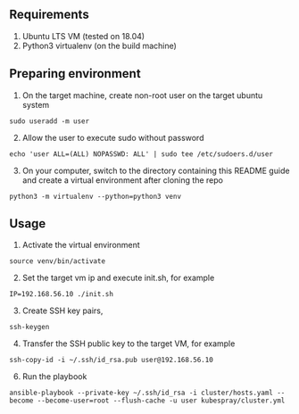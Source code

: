 ## Requirements
1. Ubuntu LTS VM (tested on 18.04)
2. Python3 virtualenv (on the build machine)


## Preparing environment
1. On the target machine, create non-root user on the target ubuntu system

```
sudo useradd -m user
```

2. Allow the user to execute sudo without password

```
echo 'user ALL=(ALL) NOPASSWD: ALL' | sudo tee /etc/sudoers.d/user
```

3. On your computer, switch to the directory containing this README guide and create a virtual environment after cloning the repo

```
python3 -m virtualenv --python=python3 venv
```

## Usage

1. Activate the virtual environment

```
source venv/bin/activate
```

2. Set the target vm ip and execute init.sh, for example

```
IP=192.168.56.10 ./init.sh
```

3. Create SSH key pairs, 

```
ssh-keygen
```

4. Transfer the SSH public key to the target VM, for example

```
ssh-copy-id -i ~/.ssh/id_rsa.pub user@192.168.56.10
```

6. Run the playbook

```
ansible-playbook --private-key ~/.ssh/id_rsa -i cluster/hosts.yaml --become --become-user=root --flush-cache -u user kubespray/cluster.yml
```
